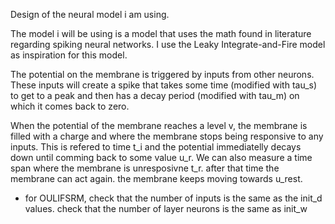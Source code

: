 Design of the neural model i am using.

The model i will be using is a model that uses the math found in
literature regarding spiking neural networks. I use the Leaky 
Integrate-and-Fire model as inspiration for this model. 

The potential on the membrane is triggered by inputs from other neurons. 
These inputs will create a spike that takes some time (modified with tau_s) to get to a peak and then has a decay period (modified with tau_m) on which it comes back to zero.

When the potential of the membrane reaches a level v, the membrane is filled with a charge and where the membrane stops being responsive to any inputs. This is refered to time t_i and the potential immediatelly decays down until comming back to some value u_r. We can also measure a time span where the membrane is unresposivne t_r. after that time the membrane can act again. the membrane keeps moving towards u_rest.

* for OULIFSRM, check that the number of inputs is the same as the init_d values. check that the number of layer neurons is the same as init_w